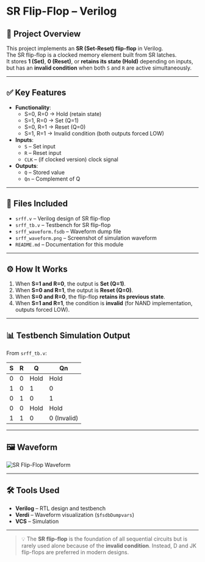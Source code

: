# SR Flip-Flop – Verilog

## 🧠 Project Overview
This project implements an **SR (Set-Reset) flip-flop** in Verilog.  
The SR flip-flop is a clocked memory element built from SR latches.  
It stores **1 (Set)**, **0 (Reset)**, or **retains its state (Hold)** depending on inputs, but has an **invalid condition** when both `S` and `R` are active simultaneously.

---

## ✅ Key Features
- **Functionality**:
  - S=0, R=0 → Hold (retain state)
  - S=1, R=0 → Set (Q=1)
  - S=0, R=1 → Reset (Q=0)
  - S=1, R=1 → Invalid condition (both outputs forced LOW)
- **Inputs**:
  - `S` – Set input  
  - `R` – Reset input  
  - `CLK` – (if clocked version) clock signal  
- **Outputs**:
  - `Q` – Stored value  
  - `Qn` – Complement of Q  

---

## 📂 Files Included
- `srff.v` – Verilog design of SR flip-flop  
- `srff_tb.v` – Testbench for SR flip-flop  
- `srff_waveform.fsdb` – Waveform dump file  
- `srff_waveform.png` – Screenshot of simulation waveform  
- `README.md` – Documentation for this module  

---

## ⚙️ How It Works
1. When **S=1 and R=0**, the output is **Set (Q=1)**.  
2. When **S=0 and R=1**, the output is **Reset (Q=0)**.  
3. When **S=0 and R=0**, the flip-flop **retains its previous state**.  
4. When **S=1 and R=1**, the condition is **invalid** (for NAND implementation, outputs forced LOW).  

---

## 📊 Testbench Simulation Output

From `srff_tb.v`:

| S | R | Q | Qn |
|---|---|---|----|
| 0 | 0 | Hold | Hold |
| 1 | 0 | 1    | 0    |
| 0 | 1 | 0    | 1    |
| 0 | 0 | Hold | Hold |
| 1 | 1 | 0    | 0 (Invalid) |

---

## 🖼 Waveform
![SR Flip-Flop Waveform](srff_waveform.png)

---

## 🛠 Tools Used
- **Verilog** – RTL design and testbench  
- **Verdi** – Waveform visualization (`$fsdbDumpvars`)  
- **VCS** – Simulation  

---

> 💡 The **SR flip-flop** is the foundation of all sequential circuits but is rarely used alone because of the **invalid condition**. Instead, D and JK flip-flops are preferred in modern designs.
